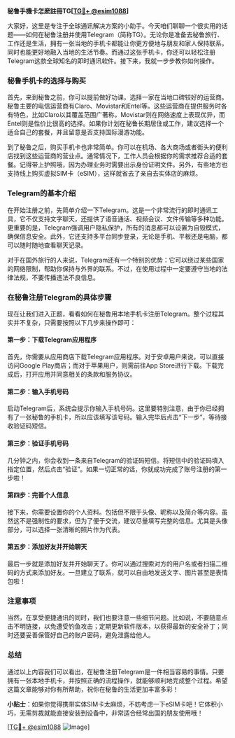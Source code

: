 **秘鲁手機卡怎麽註冊TG[[TG💪+ @esim1088](https://t.me/s/esim1088)]**

大家好，这里是专注于全球通讯解决方案的小助手。今天咱们聊聊一个很实用的话题——如何在秘鲁注册并使用Telegram（简称TG）。无论你是准备去秘鲁旅行、工作还是生活，拥有一张当地的手机卡都能让你更方便地与朋友和家人保持联系，同时也能更好地融入当地的生活节奏。而通过这张手机卡，你还可以轻松注册Telegram这款全球知名的即时通讯软件。接下来，我就一步步教你如何操作。

### 秘鲁手机卡的选择与购买

首先，来到秘鲁之前，你可以提前做好功课，选择一家在当地口碑较好的运营商。秘鲁主要的电信运营商有Claro、Movistar和Entel等。这些运营商在提供服务时各有特色，比如Claro以其覆盖范围广著称，Movistar则在网络速度上表现优异，而Entel则是性价比很高的选择。如果你计划在秘鲁长期居住或工作，建议选择一个适合自己的套餐，并且留意是否支持国际漫游功能。

到了秘鲁之后，购买手机卡也非常简单。你可以在机场、各大商场或者街头的便利店找到这些运营商的营业点。通常情况下，工作人员会根据你的需求推荐合适的套餐。记得带上护照哦，因为办理业务时需要出示身份证明文件。另外，有些地方也支持线上购买虚拟SIM卡（eSIM），这样就省去了亲自去实体店的麻烦。

### Telegram的基本介绍

在开始注册之前，先简单介绍一下Telegram。这是一个非常流行的即时通讯工具，它不仅支持文字聊天，还提供了语音通话、视频会议、文件传输等多种功能。更重要的是，Telegram强调用户隐私保护，所有的消息都可以设置为自毁模式，确保信息安全。此外，它还支持多平台同步登录，无论是手机、平板还是电脑，都可以随时随地查看聊天记录。

对于在国外旅行的人来说，Telegram还有一个特别的优势：它可以绕过某些国家的网络限制，帮助你保持与外界的联系。不过，在使用过程中一定要遵守当地的法律法规，不要传播违法不良信息。

### 在秘鲁注册Telegram的具体步骤

现在让我们进入正题，看看如何在秘鲁用本地手机卡注册Telegram。整个过程其实并不复杂，只需要按照以下几步来操作即可：

#### 第一步：下载Telegram应用程序

首先，你需要从应用商店下载Telegram应用程序。对于安卓用户来说，可以直接访问Google Play商店；而对于苹果用户，则需前往App Store进行下载。下载完成后，打开应用并同意相关的条款和服务协议。

#### 第二步：输入手机号码

启动Telegram后，系统会提示你输入手机号码。这里要特别注意，由于你已经拥有了一张秘鲁的手机卡，所以应该填写该号码。输入完毕后点击“下一步”，等待接收验证码短信。

#### 第三步：验证手机号码

几分钟之内，你会收到一条来自Telegram的验证码短信。将短信中的验证码填入指定位置，然后点击“验证”。如果一切正常的话，你就成功完成了账号注册的第一步啦！

#### 第四步：完善个人信息

接下来，你需要设置你的个人资料。包括但不限于头像、昵称以及简介等内容。虽然这不是强制性的要求，但为了便于交流，建议尽量填写完整的信息。尤其是头像部分，可以选择一张清晰的照片作为代表。

#### 第五步：添加好友并开始聊天

最后一步就是添加好友并开始聊天了。你可以通过搜索对方的用户名或者扫描二维码的方式来添加好友。一旦建立了联系，就可以自由地发送文字、图片甚至是表情包啦！

### 注意事项

当然，在享受便捷通讯的同时，我们也要注意一些细节问题。比如说，不要随意点击不明链接，以免遭受钓鱼攻击；定期更新软件版本，以获得最新的安全补丁；同时还要妥善保管好自己的账户密码，避免泄露给他人。

### 总结

通过以上内容我们可以看出，在秘鲁注册Telegram是一件相当容易的事情。只要拥有一张本地手机卡，并按照正确的流程操作，就能够顺利地完成整个过程。希望这篇文章能够对你有所帮助，祝你在秘鲁的生活更加丰富多彩！

**小贴士**：如果你觉得携带实体SIM卡太麻烦，不妨考虑一下eSIM卡吧！它体积小巧，无需剪裁就能直接安装到设备中，非常适合经常出国的朋友使用哦！

[[TG💪+ @esim1088](https://t.me/s/esim1088) ![Image](https://i.postimg.cc/4NQfJmqS/Snipaste-2025-05-13-00-14-12.png)]